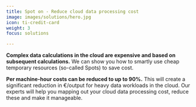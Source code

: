 ```yaml
---
title: Spot on - Reduce cloud data processing cost
image: images/solutions/hero.jpg
icon: ti-credit-card
weight: 3
focus: solutions

---
```

**Complex data calculations in the cloud are expensive and based on subsequent calculations.** We can show you how to smartly use cheap temporary resources (so-called Spots) to save cost. 

**Per machine-hour costs can be reduced to up to 90%.** This will create a significant reduction in €/output for heavy data workloads in the cloud. Our experts will help you mapping out your cloud data processing cost, reduce these and make it manageable.  
